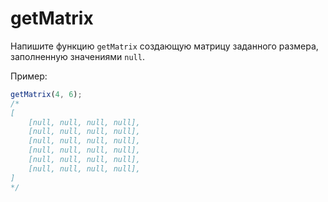 # getMatrix

Напишите функцию `getMatrix` создающую матрицу заданного размера, заполненную значениями `null`.

Пример:

```javascript
getMatrix(4, 6);
/*
[
    [null, null, null, null],
    [null, null, null, null],
    [null, null, null, null],
    [null, null, null, null],
    [null, null, null, null],
    [null, null, null, null],
]
*/
```

